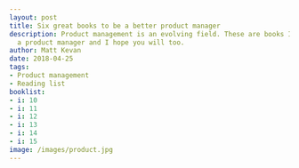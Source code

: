 ```yaml
---
layout: post
title: Six great books to be a better product manager
description: Product management is an evolving field. These are books I've found useful as
  a product manager and I hope you will too.
author: Matt Kevan
date: 2018-04-25
tags:
- Product management
- Reading list
booklist:
- i: 10
- i: 11
- i: 12
- i: 13
- i: 14
- i: 15
image: /images/product.jpg
---
```


